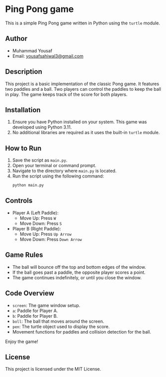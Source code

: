 # Ping Pong game

This is a simple Ping Pong game written in Python using the `turtle` module.

## Author
- Muhammad Yousaf
- Email: yousafsahiwal3@gmail.com

## Description
This project is a basic implementation of the classic Pong game. It features two paddles and a ball. Two players can control the paddles to keep the ball in play. The game keeps track of the score for both players.

## Installation
1. Ensure you have Python installed on your system. This game was developed using Python 3.11.
2. No additional libraries are required as it uses the built-in `turtle` module.

## How to Run
1. Save the script as `main.py`.
2. Open your terminal or command prompt.
3. Navigate to the directory where `main.py` is located.
4. Run the script using the following command:
   ```bash
   python main.py
   

## Controls
- Player A (Left Paddle): 
  - Move Up: Press `W`
  - Move Down: Press `S`
- Player B (Right Paddle):
  - Move Up: Press `Up Arrow`
  - Move Down: Press `Down Arrow`

## Game Rules
- The ball will bounce off the top and bottom edges of the window.
- If the ball goes past a paddle, the opposite player scores a point.
- The game continues indefinitely, or until you close the window.

## Code Overview
- `screen`: The game window setup.
- `a`: Paddle for Player A.
- `b`: Paddle for Player B.
- `boll`: The ball that moves around the screen.
- `pen`: The turtle object used to display the score.
- Movement functions for paddles and collision detection for the ball.

Enjoy the game!

## License
This project is licensed under the MIT License.
